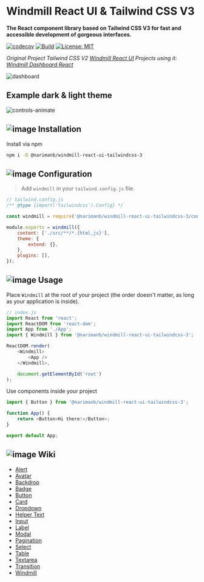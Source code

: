 # Windmill React UI & Tailwind CSS V3

**The React component library based on Tailwind CSS V3 for fast and accessible development of gorgeous interfaces.**

[![codecov](https://codecov.io/gh/narimanb/windmill-react-ui-tailwindcss-3/branch/main/graph/badge.svg?token=O0NG9J08NK)](https://codecov.io/gh/narimanb/windmill-react-ui-tailwindcss-3) [![Build](https://github.com/narimanb/windmill-react-ui-tailwindcss-3/actions/workflows/build.yml/badge.svg)](https://github.com/narimanb/windmill-react-ui-tailwindcss-3/actions/workflows/build.yml) [![License: MIT](https://img.shields.io/badge/License-MIT-green.svg)](https://github.com/narimanb/windmill-react-ui-tailwindcss-3/blob/main/LICENSE)

_Original Project Tailwind CSS V2 [Windmill React UI](https://github.com/estevanmaito/windmill-react-ui)
Projects using it: [Windmill Dashboard React](https://github.com/estevanmaito/windmill-dashboard-react)_

![dashboard](https://github.com/narimanb/windmill-react-ui-tailwindcss-3/assets/37624015/235e7f89-0d7d-4261-a746-9deb85b6f166)

## Example dark & light theme

![controls-animate](https://github.com/narimanb/windmill-react-ui-tailwindcss-3/assets/37624015/9efa19be-1bcb-4d3e-a866-e8230ed8ce63)

## ![image](https://github.com/narimanb/windmill-react-ui-tailwindcss-3/assets/37624015/02864a9c-0b04-41a0-ae64-8795ee9a7279) Installation

Install via npm

```sh
npm i -D @narimanb/windmill-react-ui-tailwindcss-3
```

## ![image](https://github.com/narimanb/windmill-react-ui-tailwindcss-3/assets/37624015/b43f2be3-f0f3-48ea-afb6-1fe8080d7bd6) Configuration

> Add `windmill` in your `tailwind.config.js` file.

```js
// tailwind.config.js
/** @type {import('tailwindcss').Config} */

const windmill = require('@narimanb/windmill-react-ui-tailwindcss-3/config');

module.exports = windmill({
	content: ['./src/**/*.{html,js}'],
	theme: {
		extend: {},
	},
	plugins: [],
});
```

## ![image](https://github.com/narimanb/windmill-react-ui-tailwindcss-3/assets/37624015/993d78dc-90cd-4838-9f1c-5d3f635db26d) Usage

Place `Windmill` at the root of your project (the order doesn't matter, as long as your application is inside).

```js
// index.js
import React from 'react';
import ReactDOM from 'react-dom';
import App from './App';
import { Windmill } from '@narimanb/windmill-react-ui-tailwindcss-3';

ReactDOM.render(
	<Windmill>
		<App />
	</Windmill>,

	document.getElementById('root')
);
```

Use components inside your project

```js
import { Button } from '@narimanb/windmill-react-ui-tailwindcss-3';

function App() {
	return <Button>Hi there!</Button>;
}

export default App;
```

## ![image](https://github.com/narimanb/windmill-react-ui-tailwindcss-3/assets/37624015/d93cfcb4-b403-415a-803a-7e8e2436dc14) Wiki

- [Alert](https://github.com/narimanb/windmill-react-ui-tailwindcss-3/wiki/Alert)
- [Avatar](https://github.com/narimanb/windmill-react-ui-tailwindcss-3/wiki/Avatar)
- [Backdrop](https://github.com/narimanb/windmill-react-ui-tailwindcss-3/wiki/Backdrop)
- [Badge](https://github.com/narimanb/windmill-react-ui-tailwindcss-3/wiki/Badge)
- [Button](https://github.com/narimanb/windmill-react-ui-tailwindcss-3/wiki/Button)
- [Card](https://github.com/narimanb/windmill-react-ui-tailwindcss-3/wiki/Card)
- [Dropdown](https://github.com/narimanb/windmill-react-ui-tailwindcss-3/wiki/Dropdown)
- [Helper Text](https://github.com/narimanb/windmill-react-ui-tailwindcss-3/wiki/Helper-Text)
- [Input](https://github.com/narimanb/windmill-react-ui-tailwindcss-3/wiki/Input)
- [Label](https://github.com/narimanb/windmill-react-ui-tailwindcss-3/wiki/Label)
- [Modal](https://github.com/narimanb/windmill-react-ui-tailwindcss-3/wiki/Modal)
- [Pagination](https://github.com/narimanb/windmill-react-ui-tailwindcss-3/wiki/Pagination)
- [Select](https://github.com/narimanb/windmill-react-ui-tailwindcss-3/wiki/Select)
- [Table](https://github.com/narimanb/windmill-react-ui-tailwindcss-3/wiki/Table)
- [Textarea](https://github.com/narimanb/windmill-react-ui-tailwindcss-3/wiki/Textarea)
- [Transition](https://github.com/narimanb/windmill-react-ui-tailwindcss-3/wiki/Transition)
- [Windmill](https://github.com/narimanb/windmill-react-ui-tailwindcss-3/wiki/Windmill)
